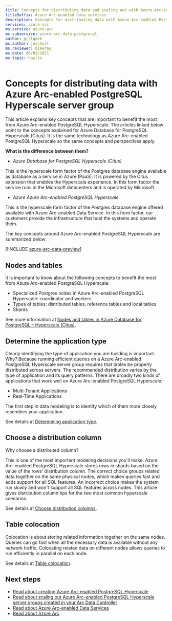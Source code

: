 ```yaml
---
title: Concepts for distributing data and scaling out with Azure Arc-enabled PostgreSQL Hyperscale server group
titleSuffix: Azure Arc-enabled data services
description: Concepts for distributing data with Azure Arc-enabled PostgreSQL Hyperscale server group
services: azure-arc
ms.service: azure-arc
ms.subservice: azure-arc-data-postgresql 
author: grrlgeek
ms.author: jeschult
ms.reviewer: mikeray
ms.date: 06/02/2021
ms.topic: how-to
---
```


# Concepts for distributing data with Azure Arc-enabled PostgreSQL Hyperscale server group

This article explains key concepts that are important to benefit the most from Azure Arc-enabled PostgreSQL Hyperscale.
The articles linked below point to the concepts explained for Azure Database for PostgreSQL Hyperscale (Citus). It is the same technology as Azure Arc-enabled PostgreSQL Hyperscale so the same concepts and perspectives apply.

**What is the difference between them?**
- _Azure Database for PostgreSQL Hyperscale (Citus)_

This is the hyperscale form factor of the Postgres database engine available as database as a service in Azure (PaaS). It is powered by the Citus extension that enables the Hyperscale experience. In this form factor the service runs in the Microsoft datacenters and is operated by Microsoft.

- _Azure Azure Arc-enabled PostgreSQL Hyperscale_

This is the hyperscale form factor of the Postgres database engine offered available with Azure Arc-enabled Data Service. In this form factor, our customers provide the infrastructure that host the systems and operate them.

The key concepts around Azure Arc-enabled PostgreSQL Hyperscale are summarized below:

[!INCLUDE [azure-arc-data-preview](../../../includes/azure-arc-data-preview.md)]

## Nodes and tables
It is important to know about the following concepts to benefit the most from Azure Arc-enabled PostgreSQL Hyperscale:
- Specialized Postgres nodes in Azure Arc-enabled PostgreSQL Hyperscale: coordinator and workers
- Types of tables: distributed tables, reference tables and local tables
- Shards

See more information at [Nodes and tables in Azure Database for PostgreSQL – Hyperscale (Citus)](../../postgresql/hyperscale/concepts-nodes.md).

## Determine the application type
Clearly identifying the type of application you are building is important. Why? 
Because running efficient queries on a Azure Arc-enabled PostgreSQL Hyperscale server group requires that tables be properly distributed across servers. 
The recommended distribution varies by the type of application and its query patterns. There are broadly two kinds of applications that work well on Azure Arc-enabled PostgreSQL Hyperscale:
- Multi-Tenant Applications
- Real-Time Applications

The first step in data modeling is to identify which of them more closely resembles your application.

See details at [Determining application type](../../postgresql/hyperscale/howto-app-type.md).


## Choose a distribution column
Why choose a distributed column?

This is one of the most important modeling decisions you'll make. Azure Arc-enabled PostgreSQL Hyperscale stores rows in shards based on the value of the rows' distribution column. The correct choice groups related data together on the same physical nodes, which makes queries fast and adds support for all SQL features. 
An incorrect choice makes the system run slowly and won't support all SQL features across nodes. This article gives distribution column tips for the two most common hyperscale scenarios.

See details at [Choose distribution columns](../../postgresql/hyperscale/howto-choose-distribution-column.md).


## Table colocation

Colocation is about storing related information together on the same nodes. 
Queries can go fast when all the necessary data is available without any network traffic. Colocating related data on different nodes allows queries to run efficiently in parallel on each node.

See details at [Table colocation](../../postgresql/hyperscale/concepts-colocation.md).


## Next steps
- [Read about creating Azure Arc-enabled PostgreSQL Hyperscale](create-postgresql-hyperscale-server-group.md)
- [Read about scaling out Azure Arc-enabled PostgreSQL Hyperscale server groups created in your Arc Data Controller](scale-out-in-postgresql-hyperscale-server-group.md)
- [Read about Azure Arc-enabled Data Services](https://azure.microsoft.com/services/azure-arc/hybrid-data-services)
- [Read about Azure Arc](https://aka.ms/azurearc)
